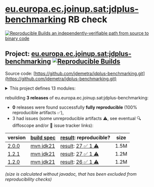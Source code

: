 [eu.europa.ec.joinup.sat:jdplus-benchmarking](https://central.sonatype.com/artifact/eu.europa.ec.joinup.sat/jdplus-benchmarking/versions) RB check
=======

[![Reproducible Builds](https://reproducible-builds.org/images/logos/rb.svg) an independently-verifiable path from source to binary code](https://reproducible-builds.org/)

## Project: [eu.europa.ec.joinup.sat:jdplus-benchmarking](https://central.sonatype.com/artifact/eu.europa.ec.joinup.sat/jdplus-benchmarking/versions) [![Reproducible Builds](https://img.shields.io/endpoint?url=https://raw.githubusercontent.com/jvm-repo-rebuild/reproducible-central/master/content/eu/europa/ec/joinup/sat/jdplus-benchmarking/badge.json)](https://github.com/jvm-repo-rebuild/reproducible-central/blob/master/content/eu/europa/ec/joinup/sat/jdplus-benchmarking/README.md)

Source code: [https://github.com/jdemetra/jdplus-benchmarking.git](https://github.com/jdemetra/jdplus-benchmarking.git)

<details><summary>This project defines 13 modules:</summary>

* [eu.europa.ec.joinup.sat:jdplus-benchmarking](https://central.sonatype.com/artifact/eu.europa.ec.joinup.sat/jdplus-benchmarking/overview)
* [eu.europa.ec.joinup.sat:jdplus-benchmarking-base](https://central.sonatype.com/artifact/eu.europa.ec.joinup.sat/jdplus-benchmarking-base/overview)
* [eu.europa.ec.joinup.sat:jdplus-benchmarking-base-api](https://central.sonatype.com/artifact/eu.europa.ec.joinup.sat/jdplus-benchmarking-base-api/overview)
* [eu.europa.ec.joinup.sat:jdplus-benchmarking-base-core](https://central.sonatype.com/artifact/eu.europa.ec.joinup.sat/jdplus-benchmarking-base-core/overview)
* [eu.europa.ec.joinup.sat:jdplus-benchmarking-base-information](https://central.sonatype.com/artifact/eu.europa.ec.joinup.sat/jdplus-benchmarking-base-information/overview)
* [eu.europa.ec.joinup.sat:jdplus-benchmarking-base-parent](https://central.sonatype.com/artifact/eu.europa.ec.joinup.sat/jdplus-benchmarking-base-parent/overview)
* [eu.europa.ec.joinup.sat:jdplus-benchmarking-base-protobuf](https://central.sonatype.com/artifact/eu.europa.ec.joinup.sat/jdplus-benchmarking-base-protobuf/overview)
* [eu.europa.ec.joinup.sat:jdplus-benchmarking-base-r](https://central.sonatype.com/artifact/eu.europa.ec.joinup.sat/jdplus-benchmarking-base-r/overview)
* [eu.europa.ec.joinup.sat:jdplus-benchmarking-base-workspace](https://central.sonatype.com/artifact/eu.europa.ec.joinup.sat/jdplus-benchmarking-base-workspace/overview)
* [eu.europa.ec.joinup.sat:jdplus-benchmarking-bom](https://central.sonatype.com/artifact/eu.europa.ec.joinup.sat/jdplus-benchmarking-bom/overview)
* [eu.europa.ec.joinup.sat:jdplus-benchmarking-cli](https://central.sonatype.com/artifact/eu.europa.ec.joinup.sat/jdplus-benchmarking-cli/overview)
* [eu.europa.ec.joinup.sat:jdplus-benchmarking-desktop](https://central.sonatype.com/artifact/eu.europa.ec.joinup.sat/jdplus-benchmarking-desktop/overview)
* [eu.europa.ec.joinup.sat:jdplus-benchmarking-desktop-plugin](https://central.sonatype.com/artifact/eu.europa.ec.joinup.sat/jdplus-benchmarking-desktop-plugin/overview)
</details>

rebuilding **3 releases** of eu.europa.ec.joinup.sat:jdplus-benchmarking:
- **0** releases were found successfully **fully reproducible** (100% reproducible artifacts :white_check_mark:),
- 3 had issues (some unreproducible artifacts :warning:, see eventual :mag: diffoscope and/or :memo: issue tracker links):

| version | [build spec](/BUILDSPEC.md) | [result](https://reproducible-builds.org/docs/jvm/): reproducible? | size |
| -- | --------- | ------ | -- |
| [2.0.0](https://central.sonatype.com/artifact/eu.europa.ec.joinup.sat/jdplus-benchmarking/2.0.0/pom) | [mvn jdk21](jdplus-benchmarking-2.0.0.buildspec) | [result](jdplus-benchmarking-2.0.0.buildinfo): [27 :white_check_mark:  1 :warning:](jdplus-benchmarking-2.0.0.buildcompare) | 1.5M |
| [1.2.1](https://central.sonatype.com/artifact/eu.europa.ec.joinup.sat/jdplus-benchmarking/1.2.1/pom) | [mvn jdk21](jdplus-benchmarking-1.2.1.buildspec) | [result](jdplus-benchmarking-1.2.1.buildinfo): [27 :white_check_mark:  1 :warning:](jdplus-benchmarking-1.2.1.buildcompare) | 1.2M |
| [1.2.0](https://central.sonatype.com/artifact/eu.europa.ec.joinup.sat/jdplus-benchmarking/1.2.0/pom) | [mvn jdk21](jdplus-benchmarking-1.2.0.buildspec) | [result](jdplus-benchmarking-1.2.0.buildinfo): [26 :white_check_mark:  1 :warning:](jdplus-benchmarking-1.2.0.buildcompare) | 1.2M |

<i>(size is calculated without javadoc, that has been excluded from reproducibility checks)</i>
